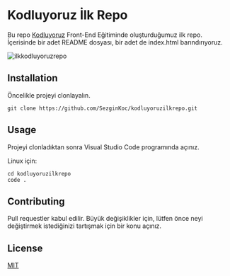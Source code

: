 # **Kodluyoruz İlk Repo**

Bu repo [Kodluyoruz](https://www.kodluyoruz.com) Front-End Eğitiminde oluşturduğumuz ilk repo. İçerisinde bir adet README dosyası, bir adet de index.html barındırıyoruz.

![ilkkodluyoruzrepo](https://user-images.githubusercontent.com/65918041/119268962-ecdda200-bbfd-11eb-8762-bca8401d6144.PNG)

## **Installation**

Öncelikle projeyi clonlayalın.

```
git clone https://github.com/SezginKoc/kodluyoruzilkrepo.git
```

## **Usage**

Projeyi clonladıktan sonra Visual Studio Code programında açınız.

Linux için:

```
cd kodluyoruzilkrepo
code .
```

## **Contributing**

Pull requestler kabul edilir. Büyük değişiklikler için, lütfen önce neyi değiştirmek istediğinizi tartışmak için bir konu açınız.

## **License**

[MIT](https://choosealicense.com/licenses/mit/)
